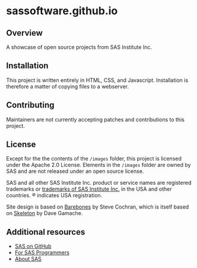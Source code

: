 # sassoftware.github.io

## Overview
A showcase of open source projects from SAS Institute Inc.

## Installation
This project is written entirely in HTML, CSS, and Javascript.
Installation is therefore a matter of copying files to a webserver.

## Contributing
Maintainers are not currently accepting patches and contributions to this project.

## License
Except for the the contents of the `/images` folder, this project is licensed under the Apache 2.0 License.
Elements in the `/images` folder are owned by SAS and are not released under an open source license.

SAS and all other SAS Institute Inc. product or service names are registered trademarks or [trademarks of SAS Institute Inc.](https://www.sas.com/en_us/legal/trademarks.html) in the USA and other countries. ® indicates USA registration.

Site design is based on [Barebones](https://github.com/acahir/Barebones) by Steve Cochran, which is itself based on [Skeleton](https://github.com/dhg/Skeleton) by Dave Gamache.


## Additional resources

* [SAS on GitHub](https://github.com/sassoftware)
* [For SAS Programmers](https://developer.sas.com/)
* [About SAS](https://www.sas.com/en_us/home.html)

